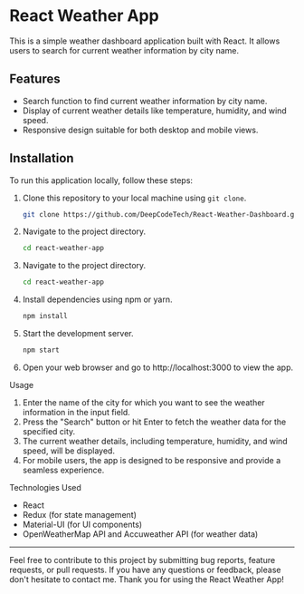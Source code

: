 # React Weather App

This is a simple weather dashboard application built with React. It allows users to search for current weather information by city name.

## Features

- Search function to find current weather information by city name.
- Display of current weather details like temperature, humidity, and wind speed.
- Responsive design suitable for both desktop and mobile views.

## Installation

To run this application locally, follow these steps:

1. Clone this repository to your local machine using `git clone`.
   ```bash
   git clone https://github.com/DeepCodeTech/React-Weather-Dashboard.git
2. Navigate to the project directory.
   ```bash
   cd react-weather-app
2. Navigate to the project directory.
   ```bash
   cd react-weather-app
3. Install dependencies using npm or yarn.
   ```bash
   npm install
4. Start the development server.
   ```bash
   npm start
5. Open your web browser and go to http://localhost:3000 to view the app.

Usage
 1. Enter the name of the city for which you want to see the weather information in the input field.
 2. Press the "Search" button or hit Enter to fetch the weather data for the specified city.
 3. The current weather details, including temperature, humidity, and wind speed, will be displayed.
 4. For mobile users, the app is designed to be responsive and provide a seamless experience.

Technologies Used
 - React
 - Redux (for state management)
 - Material-UI (for UI components)
 - OpenWeatherMap API and Accuweather API (for weather data)
<hr/>
Feel free to contribute to this project by submitting bug reports, feature requests, or pull requests. If you have any questions or feedback, please don't hesitate to contact me. Thank you for using the React Weather App!
